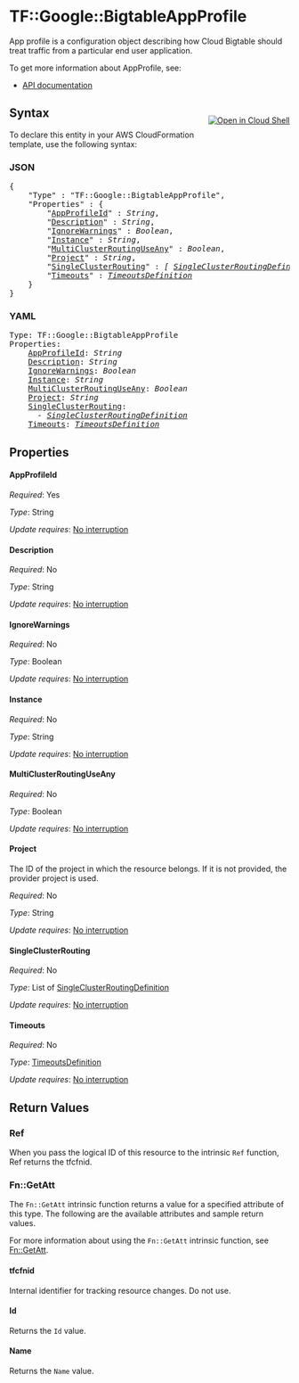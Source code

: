 # TF::Google::BigtableAppProfile

App profile is a configuration object describing how Cloud Bigtable should treat traffic from a particular end user application.


To get more information about AppProfile, see:

* [API documentation](https://cloud.google.com/bigtable/docs/reference/admin/rest/v2/projects.instances.appProfiles)

<div class = "oics-button" style="float: right; margin: 0 0 -15px">
  <a href="https://console.cloud.google.com/cloudshell/open?cloudshell_git_repo=https%3A%2F%2Fgithub.com%2Fterraform-google-modules%2Fdocs-examples.git&cloudshell_working_dir=bigtable_app_profile_multicluster&cloudshell_image=gcr.io%2Fgraphite-cloud-shell-images%2Fterraform%3Alatest&open_in_editor=main.tf&cloudshell_print=.%2Fmotd&cloudshell_tutorial=.%2Ftutorial.md" target="_blank">
    <img alt="Open in Cloud Shell" src="//gstatic.com/cloudssh/images/open-btn.svg" style="max-height: 44px; margin: 32px auto; max-width: 100%;">
  </a>
</div>

## Syntax

To declare this entity in your AWS CloudFormation template, use the following syntax:

### JSON

<pre>
{
    "Type" : "TF::Google::BigtableAppProfile",
    "Properties" : {
        "<a href="#appprofileid" title="AppProfileId">AppProfileId</a>" : <i>String</i>,
        "<a href="#description" title="Description">Description</a>" : <i>String</i>,
        "<a href="#ignorewarnings" title="IgnoreWarnings">IgnoreWarnings</a>" : <i>Boolean</i>,
        "<a href="#instance" title="Instance">Instance</a>" : <i>String</i>,
        "<a href="#multiclusterroutinguseany" title="MultiClusterRoutingUseAny">MultiClusterRoutingUseAny</a>" : <i>Boolean</i>,
        "<a href="#project" title="Project">Project</a>" : <i>String</i>,
        "<a href="#singleclusterrouting" title="SingleClusterRouting">SingleClusterRouting</a>" : <i>[ <a href="singleclusterroutingdefinition.md">SingleClusterRoutingDefinition</a>, ... ]</i>,
        "<a href="#timeouts" title="Timeouts">Timeouts</a>" : <i><a href="timeoutsdefinition.md">TimeoutsDefinition</a></i>
    }
}
</pre>

### YAML

<pre>
Type: TF::Google::BigtableAppProfile
Properties:
    <a href="#appprofileid" title="AppProfileId">AppProfileId</a>: <i>String</i>
    <a href="#description" title="Description">Description</a>: <i>String</i>
    <a href="#ignorewarnings" title="IgnoreWarnings">IgnoreWarnings</a>: <i>Boolean</i>
    <a href="#instance" title="Instance">Instance</a>: <i>String</i>
    <a href="#multiclusterroutinguseany" title="MultiClusterRoutingUseAny">MultiClusterRoutingUseAny</a>: <i>Boolean</i>
    <a href="#project" title="Project">Project</a>: <i>String</i>
    <a href="#singleclusterrouting" title="SingleClusterRouting">SingleClusterRouting</a>: <i>
      - <a href="singleclusterroutingdefinition.md">SingleClusterRoutingDefinition</a></i>
    <a href="#timeouts" title="Timeouts">Timeouts</a>: <i><a href="timeoutsdefinition.md">TimeoutsDefinition</a></i>
</pre>

## Properties

#### AppProfileId

_Required_: Yes

_Type_: String

_Update requires_: [No interruption](https://docs.aws.amazon.com/AWSCloudFormation/latest/UserGuide/using-cfn-updating-stacks-update-behaviors.html#update-no-interrupt)

#### Description

_Required_: No

_Type_: String

_Update requires_: [No interruption](https://docs.aws.amazon.com/AWSCloudFormation/latest/UserGuide/using-cfn-updating-stacks-update-behaviors.html#update-no-interrupt)

#### IgnoreWarnings

_Required_: No

_Type_: Boolean

_Update requires_: [No interruption](https://docs.aws.amazon.com/AWSCloudFormation/latest/UserGuide/using-cfn-updating-stacks-update-behaviors.html#update-no-interrupt)

#### Instance

_Required_: No

_Type_: String

_Update requires_: [No interruption](https://docs.aws.amazon.com/AWSCloudFormation/latest/UserGuide/using-cfn-updating-stacks-update-behaviors.html#update-no-interrupt)

#### MultiClusterRoutingUseAny

_Required_: No

_Type_: Boolean

_Update requires_: [No interruption](https://docs.aws.amazon.com/AWSCloudFormation/latest/UserGuide/using-cfn-updating-stacks-update-behaviors.html#update-no-interrupt)

#### Project

The ID of the project in which the resource belongs.
If it is not provided, the provider project is used.

_Required_: No

_Type_: String

_Update requires_: [No interruption](https://docs.aws.amazon.com/AWSCloudFormation/latest/UserGuide/using-cfn-updating-stacks-update-behaviors.html#update-no-interrupt)

#### SingleClusterRouting

_Required_: No

_Type_: List of <a href="singleclusterroutingdefinition.md">SingleClusterRoutingDefinition</a>

_Update requires_: [No interruption](https://docs.aws.amazon.com/AWSCloudFormation/latest/UserGuide/using-cfn-updating-stacks-update-behaviors.html#update-no-interrupt)

#### Timeouts

_Required_: No

_Type_: <a href="timeoutsdefinition.md">TimeoutsDefinition</a>

_Update requires_: [No interruption](https://docs.aws.amazon.com/AWSCloudFormation/latest/UserGuide/using-cfn-updating-stacks-update-behaviors.html#update-no-interrupt)

## Return Values

### Ref

When you pass the logical ID of this resource to the intrinsic `Ref` function, Ref returns the tfcfnid.

### Fn::GetAtt

The `Fn::GetAtt` intrinsic function returns a value for a specified attribute of this type. The following are the available attributes and sample return values.

For more information about using the `Fn::GetAtt` intrinsic function, see [Fn::GetAtt](https://docs.aws.amazon.com/AWSCloudFormation/latest/UserGuide/intrinsic-function-reference-getatt.html).

#### tfcfnid

Internal identifier for tracking resource changes. Do not use.

#### Id

Returns the <code>Id</code> value.

#### Name

Returns the <code>Name</code> value.

